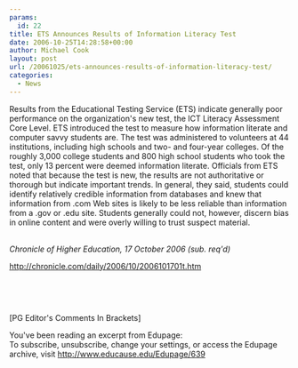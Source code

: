 ```yaml
---
params:
  id: 22
title: ETS Announces Results of Information Literacy Test
date: 2006-10-25T14:28:58+00:00
author: Michael Cook
layout: post
url: /20061025/ets-announces-results-of-information-literacy-test/
categories:
  - News
---
```

<p align="left">
  Results from the Educational Testing Service (ETS) indicate generally poor performance on the organization's new test, the ICT Literacy Assessment Core Level. ETS introduced the test to measure how information literate and computer savvy students are. The test was administered to volunteers at 44 institutions, including high schools and two- and four-year colleges. Of the roughly 3,000 college students and 800 high school students who took the test, only 13 percent were deemed information literate. Officials from ETS noted that because the test is new, the results are not authoritative or thorough but indicate important trends. In general, they said, students could identify relatively credible information from databases and knew that information from .com Web sites is likely to be less reliable than information from a .gov or .edu site. Students generally could not, however, discern bias in online content and were overly willing to trust suspect material.
</p>

<p align="left">
  <em><br /> Chronicle of Higher Education, 17 October 2006 (sub. req'd)</em>
</p>

<p align="left">
  <a href="http://chronicle.com/daily/2006/10/2006101701t.htm" target="_blank">http://chronicle.com/daily/2006/10/2006101701t.htm</a>
</p>

<p align="left">
  &nbsp;
</p>

<p align="left">
  &nbsp;
</p>

<p align="left">
  [PG Editor's Comments In Brackets]
</p>

<p align="left">
  You've been reading an excerpt from Edupage:<br /> To subscribe, unsubscribe, change your settings, or access the Edupage archive, visit <a href="http://www.educause.edu/Edupage/639" target="_blank">http://www.educause.edu/Edupage/639</a>
</p>
